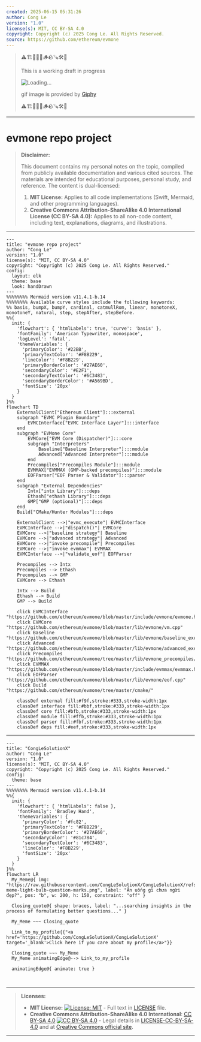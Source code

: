 ```yaml
---
created: 2025-06-15 05:31:26
author: Cong Le
version: "1.0"
license(s): MIT, CC BY-SA 4.0
copyright: Copyright (c) 2025 Cong Le. All Rights Reserved.
source: https://github.com/ethereum/evmone
---
```



> ⚠️🏗️🚧🦺🧱🪵🪨🪚🛠️👷
> 
> This is a working draft in progress
> 
> ![Loading...](https://media4.giphy.com/media/v1.Y2lkPTc5MGI3NjExcmp3emoyMWhzenZqODZydnUzdHV5eDFjc282bTk4M3oxdmRtenM0aSZlcD12MV9pbnRlcm5hbF9naWZfYnlfaWQmY3Q9Zw/pOEbLRT4SwD35IELiQ/giphy.gif)
>
> gif image is provided by [Giphy](https://giphy.com)
> 
> ⚠️🏗️🚧🦺🧱🪵🪨🪚🛠️👷


----




# evmone repo project
> **Disclaimer:**
>
> This document contains my personal notes on the topic,
> compiled from publicly available documentation and various cited sources.
> The materials are intended for educational purposes, personal study, and reference.
> The content is dual-licensed:
> 1. **MIT License:** Applies to all code implementations (Swift, Mermaid, and other programming languages).
> 2. **Creative Commons Attribution-ShareAlike 4.0 International License (CC BY-SA 4.0):** Applies to all non-code content, including text, explanations, diagrams, and illustrations.
---



```mermaid
---
title: "evmone repo project"
author: "Cong Le"
version: "1.0"
license(s): "MIT, CC BY-SA 4.0"
copyright: "Copyright (c) 2025 Cong Le. All Rights Reserved."
config:
  layout: elk
  theme: base
  look: handDrawn
---
%%%%%%%% Mermaid version v11.4.1-b.14
%%%%%%%% Available curve styles include the following keywords:
%% basis, bumpX, bumpY, cardinal, catmullRom, linear, monotoneX, monotoneY, natural, step, stepAfter, stepBefore.
%%{
  init: {
    'flowchart': { 'htmlLabels': true, 'curve': 'basis' },
    'fontFamily': 'American Typewriter, monospace',
    'logLevel': 'fatal',
    'themeVariables': {
      'primaryColor': '#22BB',
      'primaryTextColor': '#F8B229',
      'lineColor': '#F8B229',
      'primaryBorderColor': '#27AE60',
      'secondaryColor': '#E2F1',
      'secondaryTextColor': '#6C3483',
      'secondaryBorderColor': '#A569BD',
      'fontSize': '20px'
    }
  }
}%%
flowchart TD
    ExternalClient["Ethereum Client"]:::external
    subgraph "EVMC Plugin Boundary"
        EVMCInterface["EVMC Interface Layer"]:::interface
    end
    subgraph "EVMone Core"
        EVMCore["EVM Core (Dispatcher)"]:::core
        subgraph "Interpreters"
            Baseline["Baseline Interpreter"]:::module
            Advanced["Advanced Interpreter"]:::module
        end
        Precompiles["Precompiles Module"]:::module
        EVMMAX["EVMMAX (GMP-backed precompiles)"]:::module
        EOFParser["EOF Parser & Validator"]:::parser
    end
    subgraph "External Dependencies"
        Intx["intx Library"]:::deps
        Ethash["ethash Library"]:::deps
        GMP["GMP (optional)"]:::deps
    end
    Build["CMake/Hunter Modules"]:::deps

    ExternalClient -->|"evmc_execute"| EVMCInterface
    EVMCInterface -->|"dispatch()"| EVMCore
    EVMCore -->|"baseline strategy"| Baseline
    EVMCore -->|"advanced strategy"| Advanced
    EVMCore -->|"invoke precompile"| Precompiles
    EVMCore -->|"invoke evmmax"| EVMMAX
    EVMCInterface -->|"validate_eof"| EOFParser

    Precompiles --> Intx
    Precompiles --> Ethash
    Precompiles --> GMP
    EVMCore --> Ethash

    Intx --> Build
    Ethash --> Build
    GMP --> Build

    click EVMCInterface "https://github.com/ethereum/evmone/blob/master/include/evmone/evmone.h"
    click EVMCore "https://github.com/ethereum/evmone/blob/master/lib/evmone/vm.cpp"
    click Baseline "https://github.com/ethereum/evmone/blob/master/lib/evmone/baseline_execution.cpp"
    click Advanced "https://github.com/ethereum/evmone/blob/master/lib/evmone/advanced_execution.cpp"
    click Precompiles "https://github.com/ethereum/evmone/tree/master/lib/evmone_precompiles/"
    click EVMMAX "https://github.com/ethereum/evmone/blob/master/include/evmmax/evmmax.hpp"
    click EOFParser "https://github.com/ethereum/evmone/blob/master/lib/evmone/eof.cpp"
    click Build "https://github.com/ethereum/evmone/tree/master/cmake/"

    classDef external fill:#f9f,stroke:#333,stroke-width:1px
    classDef interface fill:#bbf,stroke:#333,stroke-width:1px
    classDef core fill:#bfb,stroke:#333,stroke-width:1px
    classDef module fill:#ffb,stroke:#333,stroke-width:1px
    classDef parser fill:#fbf,stroke:#333,stroke-width:1px
    classDef deps fill:#eef,stroke:#333,stroke-width:1px
```

----

<!-- 
```mermaid
%% Current Mermaid version
info
```  -->


```mermaid
---
title: "CongLeSolutionX"
author: "Cong Le"
version: "1.0"
license(s): "MIT, CC BY-SA 4.0"
copyright: "Copyright (c) 2025 Cong Le. All Rights Reserved."
config:
  theme: base
---
%%%%%%%% Mermaid version v11.4.1-b.14
%%{
  init: {
    'flowchart': { 'htmlLabels': false },
    'fontFamily': 'Bradley Hand',
    'themeVariables': {
      'primaryColor': '#fc82',
      'primaryTextColor': '#F8B229',
      'primaryBorderColor': '#27AE60',
      'secondaryColor': '#81c784',
      'secondaryTextColor': '#6C3483',
      'lineColor': '#F8B229',
      'fontSize': '20px'
    }
  }
}%%
flowchart LR
  My_Meme@{ img: "https://raw.githubusercontent.com/CongLeSolutionX/CongLeSolutionX/refs/heads/main/assets/images/My-meme-light-bulb-question-marks.png", label: "Ăn uống gì chưa ngừi đẹp?", pos: "b", w: 200, h: 150, constraint: "off" }

  Closing_quote@{ shape: braces, label: "...searching insights in the process of formulating better questions..." }
    
  My_Meme ~~~ Closing_quote
    
  Link_to_my_profile{{"<a href='https://github.com/CongLeSolutionX/CongLeSolutionX' target='_blank'>Click here if you care about my profile</a>"}}

  Closing_quote ~~~ My_Meme
  My_Meme animatingEdge@--> Link_to_my_profile
  
  animatingEdge@{ animate: true }



```

---
>**Licenses:**
>
>- **MIT License:**  [![License: MIT](https://img.shields.io/badge/License-MIT-yellow.svg)](LICENSE) - Full text in [LICENSE](LICENSE) file.
>- **Creative Commons Attribution-ShareAlike 4.0 International**: [CC BY-SA 4.0](https://creativecommons.org/licenses/by-sa/4.0/) [![CC BY-SA 4.0](https://licensebuttons.net/l/by-sa/4.0/88x31.png)](https://creativecommons.org/licenses/by-sa/4.0/) - Legal details in [LICENSE-CC-BY-SA-4.0](THE_PAST/LICENSE-CC-BY-SA-4.0) and at [Creative Commons official site](https://creativecommons.org/licenses/by-sa/4.0/).
>
---
